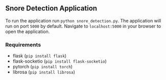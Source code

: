 ## Snore Detection Application

To run the application run `python snore_detection.py`. The application will run on port `5000` by default. Navigate to `localhost:5000` in your browser to open the application.

### Requirements
- flask (`pip install flask`)
- flask-socketio (`pip install flask-socketio`)
- pytorch (`pip install torch`)
- librosa (`pip install librosa`)
